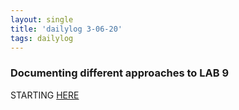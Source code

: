 ```yaml
---
layout: single
title: 'dailylog 3-06-20'
tags: dailylog 
---
```


### Documenting different approaches to LAB 9

STARTING [HERE](https://danielcaraway.github.io/assets/ist718lab9/IST718_LAB9_i2.html)

